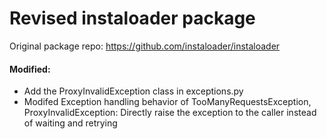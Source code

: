 # Revised instaloader package
Original package repo:
https://github.com/instaloader/instaloader

#### Modified:
* Add the ProxyInvalidException class in exceptions.py
* Modifed Exception handling behavior of TooManyRequestsException, ProxyInvalidException: Directly raise the exception to the caller instead of waiting and retrying
